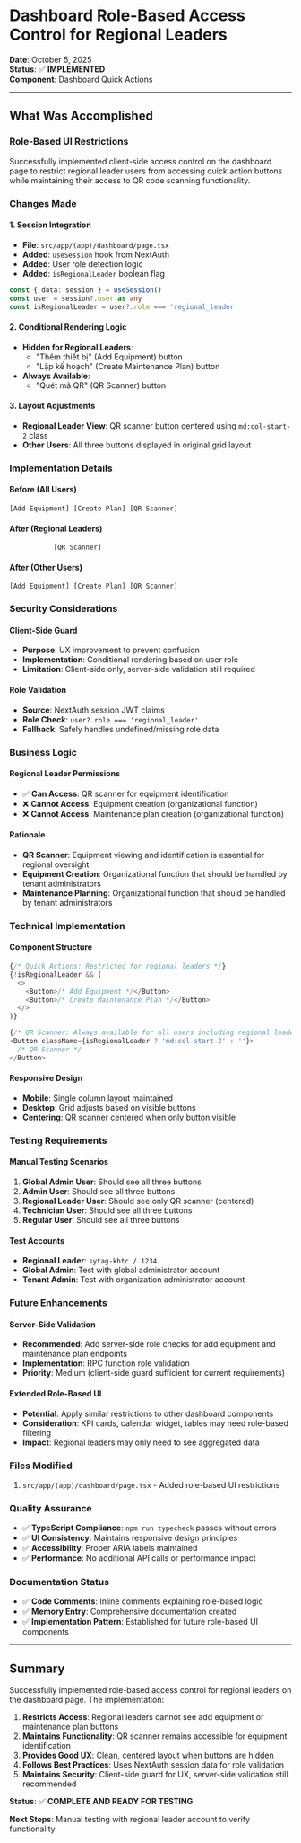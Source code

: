 # Dashboard Role-Based Access Control for Regional Leaders

**Date**: October 5, 2025  
**Status**: ✅ **IMPLEMENTED**  
**Component**: Dashboard Quick Actions

---

## What Was Accomplished

### Role-Based UI Restrictions
Successfully implemented client-side access control on the dashboard page to restrict regional leader users from accessing quick action buttons while maintaining their access to QR code scanning functionality.

### Changes Made

#### 1. Session Integration
- **File**: `src/app/(app)/dashboard/page.tsx`
- **Added**: `useSession` hook from NextAuth
- **Added**: User role detection logic
- **Added**: `isRegionalLeader` boolean flag

```typescript
const { data: session } = useSession()
const user = session?.user as any
const isRegionalLeader = user?.role === 'regional_leader'
```

#### 2. Conditional Rendering Logic
- **Hidden for Regional Leaders**:
  - "Thêm thiết bị" (Add Equipment) button
  - "Lập kế hoạch" (Create Maintenance Plan) button
- **Always Available**:
  - "Quét mã QR" (QR Scanner) button

#### 3. Layout Adjustments
- **Regional Leader View**: QR scanner button centered using `md:col-start-2` class
- **Other Users**: All three buttons displayed in original grid layout

### Implementation Details

#### Before (All Users)
```
[Add Equipment] [Create Plan] [QR Scanner]
```

#### After (Regional Leaders)
```
           [QR Scanner]
```

#### After (Other Users)
```
[Add Equipment] [Create Plan] [QR Scanner]
```

### Security Considerations

#### Client-Side Guard
- **Purpose**: UX improvement to prevent confusion
- **Implementation**: Conditional rendering based on user role
- **Limitation**: Client-side only, server-side validation still required

#### Role Validation
- **Source**: NextAuth session JWT claims
- **Role Check**: `user?.role === 'regional_leader'`
- **Fallback**: Safely handles undefined/missing role data

### Business Logic

#### Regional Leader Permissions
- ✅ **Can Access**: QR scanner for equipment identification
- ❌ **Cannot Access**: Equipment creation (organizational function)
- ❌ **Cannot Access**: Maintenance plan creation (organizational function)

#### Rationale
- **QR Scanner**: Equipment viewing and identification is essential for regional oversight
- **Equipment Creation**: Organizational function that should be handled by tenant administrators
- **Maintenance Planning**: Organizational function that should be handled by tenant administrators

### Technical Implementation

#### Component Structure
```typescript
{/* Quick Actions: Restricted for regional leaders */}
{!isRegionalLeader && (
  <>
    <Button>/* Add Equipment */</Button>
    <Button>/* Create Maintenance Plan */</Button>
  </>
)}

{/* QR Scanner: Always available for all users including regional leaders */}
<Button className={isRegionalLeader ? 'md:col-start-2' : ''}>
  /* QR Scanner */
</Button>
```

#### Responsive Design
- **Mobile**: Single column layout maintained
- **Desktop**: Grid adjusts based on visible buttons
- **Centering**: QR scanner centered when only button visible

### Testing Requirements

#### Manual Testing Scenarios
1. **Global Admin User**: Should see all three buttons
2. **Admin User**: Should see all three buttons
3. **Regional Leader User**: Should see only QR scanner (centered)
4. **Technician User**: Should see all three buttons
5. **Regular User**: Should see all three buttons

#### Test Accounts
- **Regional Leader**: `sytag-khtc / 1234`
- **Global Admin**: Test with global administrator account
- **Tenant Admin**: Test with organization administrator account

### Future Enhancements

#### Server-Side Validation
- **Recommended**: Add server-side role checks for add equipment and maintenance plan endpoints
- **Implementation**: RPC function role validation
- **Priority**: Medium (client-side guard sufficient for current requirements)

#### Extended Role-Based UI
- **Potential**: Apply similar restrictions to other dashboard components
- **Consideration**: KPI cards, calendar widget, tables may need role-based filtering
- **Impact**: Regional leaders may only need to see aggregated data

### Files Modified
1. `src/app/(app)/dashboard/page.tsx` - Added role-based UI restrictions

### Quality Assurance
- ✅ **TypeScript Compliance**: `npm run typecheck` passes without errors
- ✅ **UI Consistency**: Maintains responsive design principles
- ✅ **Accessibility**: Proper ARIA labels maintained
- ✅ **Performance**: No additional API calls or performance impact

### Documentation Status
- ✅ **Code Comments**: Inline comments explaining role-based logic
- ✅ **Memory Entry**: Comprehensive documentation created
- ✅ **Implementation Pattern**: Established for future role-based UI components

---

## Summary

Successfully implemented role-based access control for regional leaders on the dashboard page. The implementation:

1. **Restricts Access**: Regional leaders cannot see add equipment or maintenance plan buttons
2. **Maintains Functionality**: QR scanner remains accessible for equipment identification
3. **Provides Good UX**: Clean, centered layout when buttons are hidden
4. **Follows Best Practices**: Uses NextAuth session data for role validation
5. **Maintains Security**: Client-side guard for UX, server-side validation still recommended

**Status**: ✅ **COMPLETE AND READY FOR TESTING**

**Next Steps**: Manual testing with regional leader account to verify functionality